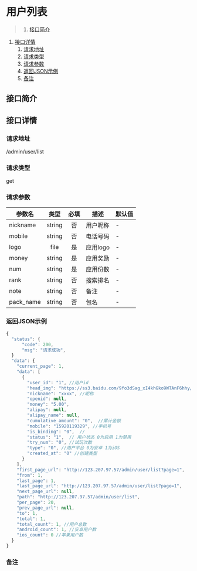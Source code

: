 # 用户列表

>1. [接口简介](#接口简介 "接口简介")
1. [接口详情](#接口详情 "接口详情")
	1. [请求地址](#请求地址 "请求地址")
	1. [请求类型](#请求类型 "请求类型")
	1. [请求参数](#请求参数 "请求参数")
	1. [返回JSON示例](#返回JSON示例 "返回JSON示例")
	1. [备注](#备注 "备注")



## 接口简介


## 接口详情 

### 请求地址
/admin/user/list

### 请求类型
get

### 请求参数
| 参数名 | 类型 | 必填 | 描述 | 默认值 |
| --- | :---: | :---: | --- | --- |
| nickname | string | 否 | 用户昵称 | - |
| mobile | string | 否 | 电话号码 | - |
| logo | file | 是 | 应用logo | - |
| money | string | 是 | 应用奖励 | - |
| num | string | 是 | 应用份数 | - |
| rank | string | 否 | 搜索排名 | - |
| note | string | 否 | 备注 | - |
| pack_name | string | 否 | 包名 | - |


### 返回JSON示例
```javascript
{
  "status": {
      "code": 200,
      "msg": "请求成功",
  }
  "data": {
    "current_page": 1,
    "data": [
      {
        "user_id": "1", //用户id
        "head_img": "https://ss3.baidu.com/9fo3dSag_xI4khGko9WTAnF6hhy/image/h%3D300/sign=87d6daed02f41bd5c553eef461d881a0/f9198618367adab4b025268587d4b31c8601e47b.jpg",
        "nickname": "xxxx", //昵称
        "openid": null,
        "money": "5.00",
        "alipay": null,
        "alipay_name": null,
        "cumulative_amount": "0",  //累计金额
        "mobile": "15920119329", //手机号
        "is_binding": "0",  //
        "status": "1",  // 用户状态 0为启用 1为禁用
        "try_num": "0", //试玩次数
        "type": "0", //用户平台 0为安卓 1为iOS
        "created_at": "0" //创建类型
      }
    ],
    "first_page_url": "http://123.207.97.57/admin/user/list?page=1",
    "from": 1,
    "last_page": 1,
    "last_page_url": "http://123.207.97.57/admin/user/list?page=1",
    "next_page_url": null,
    "path": "http://123.207.97.57/admin/user/list",
    "per_page": 20,
    "prev_page_url": null,
    "to": 1,
    "total": 1,
    "total_count": 1, //用户总数
    "android_count": 1, //安卓用户数
    "ios_count": 0 //苹果用户数
  }
}
```

### 备注